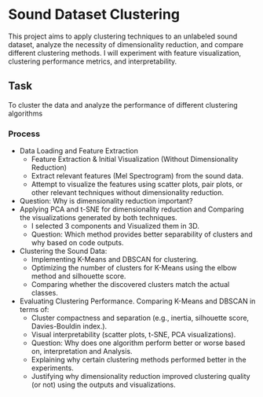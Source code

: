 #  Sound Dataset Clustering
This project aims to apply clustering techniques to an unlabeled sound dataset, analyze the necessity of dimensionality reduction, and compare different clustering methods. I will experiment with feature visualization, clustering performance metrics, and interpretability.

## Task
To cluster the data and analyze the performance of different clustering algorithms

### Process
- Data Loading and Feature Extraction
  - Feature Extraction & Initial Visualization (Without Dimensionality Reduction)
  - Extract relevant features (Mel Spectrogram) from the sound data.
  - Attempt to visualize the features using scatter plots, pair plots, or other relevant techniques without dimensionality reduction.
- Question: Why is dimensionality reduction important?
- Applying PCA and t-SNE for dimensionality reduction and Comparing the visualizations generated by both techniques.   
  - I selected 3 components and Visualized them in 3D.
  - Question: Which method provides better separability of clusters and why based on code outputs.
- Clustering the Sound Data:
  - Implementing K-Means and DBSCAN for clustering.
  - Optimizing the number of clusters for K-Means using the elbow method and silhouette score.
  - Comparing whether the discovered clusters match the actual classes.
- Evaluating Clustering Performance. Comparing K-Means and DBSCAN in terms of:
  - Cluster compactness and separation (e.g., inertia, silhouette score,  Davies-Bouldin index.).
  - Visual interpretability (scatter plots, t-SNE, PCA visualizations).
  - Question: Why does one algorithm perform better or worse based on, interpretation and Analysis. 
  - Explaining why certain clustering methods performed better in the experiments.
  - Justifying why dimensionality reduction improved clustering quality (or not) using the outputs and visualizations.